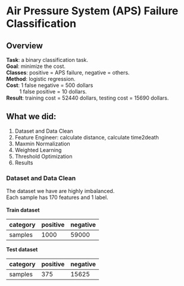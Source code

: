 # Air Pressure System (APS) Failure Classification

## Overview
**Task**: a binary classification task. <br>
**Goal**: minimize the cost. <br>
**Classes**: positive = APS failure, negative = others. <br>
**Method**: logistic regression. <br>
**Cost**: 1 false negative = 500 dollars <br>&nbsp;&nbsp;&nbsp;&nbsp;&nbsp;&nbsp;&nbsp;&nbsp;
1 false positive = 10 dollars. <br>
**Result**: training cost = 52440 dollars, testing cost = 15690 dollars. <br>

## What we did:
1. Dataset and Data Clean
2. Feature Engineer: calculate distance, calculate time2death
3. Maxmin Normalization
4. Weighted Learning
5. Threshold Optimization
6. Results

### Dataset and Data Clean
The dataset we have are highly imbalanced. <br>
Each sample has 170 features and 1 label. <br>
<br>
**Train dataset**

category	| positive | 	negative
------|------------|-----------
samples | 1000 |	59000

**Test dataset**

category	| positive | 	negative
------|------------|-----------
samples | 375 |	15625
